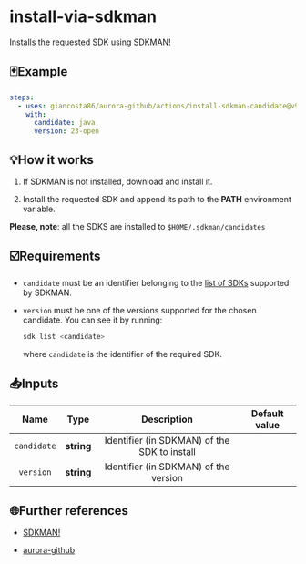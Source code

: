 # install-via-sdkman

Installs the requested SDK using [SDKMAN!](https://sdkman.io/)

## 🃏Example

```yaml
steps:
  - uses: giancosta86/aurora-github/actions/install-sdkman-candidate@v9
    with:
      candidate: java
      version: 23-open
```

## 💡How it works

1. If SDKMAN is not installed, download and install it.

1. Install the requested SDK and append its path to the **PATH** environment variable.

**Please, note**: all the SDKS are installed to `$HOME/.sdkman/candidates`

## ☑️Requirements

- `candidate` must be an identifier belonging to the [list of SDKs](https://sdkman.io/sdks) supported by SDKMAN.

- `version` must be one of the versions supported for the chosen candidate. You can see it by running:

  ```bash
  sdk list <candidate>
  ```

  where `candidate` is the identifier of the required SDK.

## 📥Inputs

|    Name     |    Type    |                 Description                  | Default value |
| :---------: | :--------: | :------------------------------------------: | :-----------: |
| `candidate` | **string** | Identifier (in SDKMAN) of the SDK to install |               |
|  `version`  | **string** |    Identifier (in SDKMAN) of the version     |               |

## 🌐Further references

- [SDKMAN!](https://sdkman.io/)

- [aurora-github](../../README.md)
